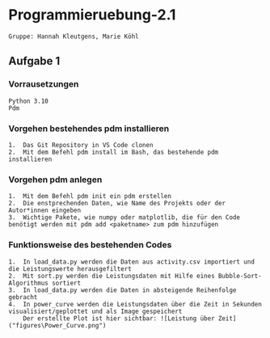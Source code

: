# Programmieruebung-2.1
    Gruppe: Hannah Kleutgens, Marie Köhl 
## Aufgabe 1 
### Vorrausetzungen
    Python 3.10
    Pdm 
### Vorgehen bestehendes pdm installieren 
    1.	Das Git Repository in VS Code clonen 
    2.	Mit dem Befehl pdm install im Bash, das bestehende pdm installieren
### Vorgehen pdm anlegen 
    1.	Mit dem Befehl pdm init ein pdm erstellen 
    2.	Die enstprechenden Daten, wie Name des Projekts oder der Autor*innen eingeben 
    3.	Wichtige Pakete, wie numpy oder matplotlib, die für den Code benötigt werden mit pdm add <paketname> zum pdm hinzufügen 
### Funktionsweise des bestehenden Codes
    1.	In load_data.py werden die Daten aus activity.csv importiert und die Leistungswerte herausgefiltert
    2.	Mit sort.py werden die Leistungsdaten mit Hilfe eines Bubble-Sort-Algorithmus sortiert 
    3.	In load_data.py werden die Daten in absteigende Reihenfolge gebracht 
    4.	In power_curve werden die Leistungsdaten über die Zeit in Sekunden visualisiert/geplottet und als Image gespeichert
        Der erstellte Plot ist hier sichtbar: ![Leistung über Zeit]("figures\Power_Curve.png")